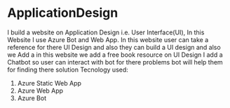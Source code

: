 # ApplicationDesign
I build a website on Application Design i.e. User Interface(UI), In this Website I use Azure Bot  and Web App. In this website  user can take a reference for there UI Design and also they can build a UI design and also we Add a in this website we add a free book resource on UI Design I add a Chatbot so user can interact with bot for there problems bot will help them for finding there solution
Tecnology used:
1. Azure Static Web App
2. Azure Web App
3. Azure Bot
